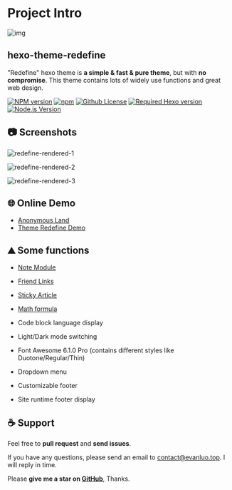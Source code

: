 # Project Intro



![img](https://user-images.githubusercontent.com/68590232/197350938-3d27f054-04e6-4e7a-8bce-94666b56e822.png)

## hexo-theme-redefine

"Redefine" hexo theme is **a simple & fast & pure theme**, but with **no compromise**. This theme contains lots of widely use functions and great web design.

[![NPM version](https://img.shields.io/npm/v/hexo-theme-redefine?color=red&logo=npm&style=flat-square)](https://www.npmjs.com/package/hexo-theme-redefine) [![npm](https://img.shields.io/npm/dw/hexo-theme-redefine?logo=npm&style=flat-square)](https://www.npmjs.com/package/hexo-theme-redefine) [![Github License](https://img.shields.io/github/license/XPoet/hexo-theme-keep.svg?style=flat-square)](https://github.com/EvanNotFound/hexo-theme-redefine/blob/main/LICENSE) [![Required Hexo version](https://img.shields.io/badge/hexo-%3E=5.0.0-blue?style=flat-square&logo=hexo)](https://hexo.io/) [![Node.js Version](https://img.shields.io/badge/node-%3E=12.0-success.svg?style=flat-square&logo=Node.js&longCache=true)](https://hexo.io/)

## 📷 Screenshots

![redefine-rendered-1](https://evan.beee.top/img/206929384-70de96a9-71ce-415b-af72-0ccebddd0d5c.png)

![redefine-rendered-2](https://evan.beee.top/img/206929386-93ca5470-6fc3-4f6d-a7a1-9cb6a182b0f6.png)

![redefine-rendered-3](https://evan.beee.top/img/206929149-f2ac77cc-c309-4d9e-a87a-bf13f4a4419c.png)

## 🌐 Online Demo

- [Anonymous Land](https://www.evanluo.top/)
- [Theme Redefine Demo](https://redefine.evanluo.top/)

## ⛰️ Some functions

- [Note Module](https://redefine-docs.evanluo.top/docs/advanced/note-module)

- [Friend Links](https://redefine-docs.evanluo.top/docs/advanced/friend-link)

- [Sticky Article](https://redefine-docs.evanluo.top/docs/advanced/sticky)

- [Math formula](https://redefine-docs.evanluo.top/docs/advanced/mathjax)

- Code block language display
- Light/Dark mode switching
- Font Awesome 6.1.0 Pro (contains different styles like Duotone/Regular/Thin)
- Dropdown menu
- Customizable footer
- Site runtime footer display

## ☕ Support

Feel free to **pull request** and **send issues**.

If you have any questions, please send an email to [contact@evanluo.top](mailto:contact@evanluo.top). I will reply in time.

Please **give me a star on [GitHub](https://github.com/EvanNotFound/hexo-theme-redefine)**, Thanks.

